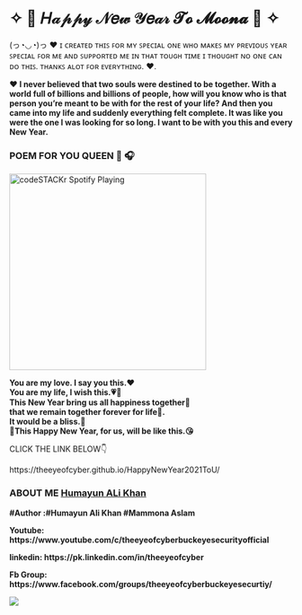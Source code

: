 # ✧  🎀  𝐻𝒶𝓅𝓅𝓎 𝒩𝑒𝓌 𝒴𝑒𝒶𝓇 𝓣𝓸 𝓜𝓸𝓸𝓷𝓪 🎀  ✧ 
<p>(っ◔◡◔)っ ♥ ɪ ᴄʀᴇᴀᴛᴇᴅ ᴛʜɪꜱ ꜰᴏʀ ᴍʏ ꜱᴘᴇᴄɪᴀʟ ᴏɴᴇ ᴡʜᴏ ᴍᴀᴋᴇꜱ ᴍʏ ᴘʀᴇᴠɪᴏᴜꜱ ʏᴇᴀʀ ꜱᴘᴇᴄɪᴀʟ ꜰᴏʀ ᴍᴇ ᴀɴᴅ ꜱᴜᴘᴘᴏʀᴛᴇᴅ ᴍᴇ ɪɴ ᴛʜᴀᴛ ᴛᴏᴜɢʜ ᴛɪᴍᴇ ɪ ᴛʜᴏᴜɢʜᴛ ɴᴏ ᴏɴᴇ ᴄᴀɴ ᴅᴏ ᴛʜɪꜱ. ᴛʜᴀɴᴋꜱ ᴀʟᴏᴛ ꜰᴏʀ ᴇᴠᴇʀʏᴛʜɪɴɢ. ♥.</p>
<p><b>♥ I never believed that two souls were destined to be together. With a world full of billions and billions of people, how will you know who is that person you’re meant to be with for the rest of your life? And then you came into my life and suddenly everything felt complete. It was like you were the one I was looking for so long. I want to be with you this and every New Year.</b></p>

### POEM FOR YOU QUEEN 👸 🎧

[<img src="https://now-playing-codestackr.vercel.app/api/spotify-playing" alt="codeSTACKr Spotify Playing" width="350" />](https://open.spotify.com/user/swyqyimdc12jajde4vpwd2x1b)

<p><b>
You are my love. I say you this.❤<br/>
You are my life, I wish this.💗💖<br/>
This New Year bring us all happiness together👫<br/>
that we remain together forever for life👫.<br/>
It would be a bliss.🥰<br/>
🌌This Happy New Year, for us, will be like this.😘<br/>
</b></p>
<p>CLICK THE LINK BELOW👇</p>
https://theeyeofcyber.github.io/HappyNewYear2021ToU/
<h3>ABOUT ME <a href="https://github.com/TheEyeOfCyber/" target="_blank">Humayun ALi Khan</a></h3>
<p><b>#Author :#Humayun Ali Khan #Mammona Aslam</p></b>
<p><b>
  <p><b>Youtube: https://www.youtube.com/c/theeyeofcyberbuckeyesecurityofficial</p></b>
   <p><b>linkedin: https://pk.linkedin.com/in/theeyeofcyber</p></b>
   <p><b>Fb Group: https://www.facebook.com/groups/theeyeofcyberbuckeyesecurtiy/</p></b> 
<img src="https://github.com/TheEyeOfCyber/HappyNewYear2021ToU/blob/main/20201231_161952_0000.png" style="max-width:100%;">
</p></b>

